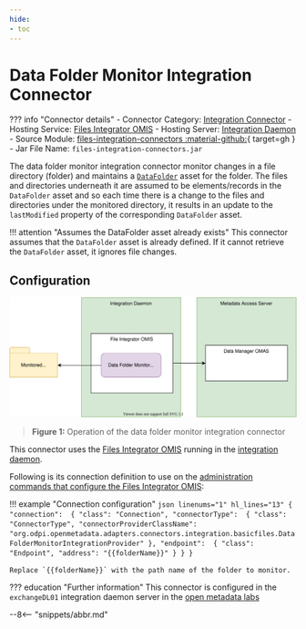 ```yaml
---
hide:
- toc
---
```


<!-- SPDX-License-Identifier: CC-BY-4.0 -->
<!-- Copyright Contributors to the ODPi Egeria project. -->

# Data Folder Monitor Integration Connector

??? info "Connector details"
    - Connector Category: [Integration Connector](/egeria-docs/connectors/integration-connector)
    - Hosting Service: [Files Integrator OMIS](/egeria-docs/services/omis/files-integrator)
    - Hosting Server: [Integration Daemon](/egeria-docs/concepts/integration-daemon)
    - Source Module: [files-integration-connectors :material-github:](https://github.com/odpi/egeria/tree/master/open-metadata-implementation/adapters/open-connectors/integration-connectors/files-integration-connectors){ target=gh }
    - Jar File Name: `files-integration-connectors.jar`

The data folder monitor integration connector monitor changes in a file directory (folder) and maintains a [`DataFolder`](/egeria-docs/types/2/0220-files-and-folders/#datafolder) asset for the folder. The files and directories underneath it are assumed to be elements/records in the `DataFolder` asset and so each time there is a change to the files and directories under the monitored directory, it results in an update to the `lastModified` property of the corresponding `DataFolder` asset.

!!! attention "Assumes the DataFolder asset already exists"
    This connector assumes that the `DataFolder` asset is already defined. If it cannot retrieve the `DataFolder` asset, it ignores file changes.

## Configuration

![figure 1](data-folder-monitor-integration-connector.svg)
> **Figure 1:** Operation of the data folder monitor integration connector

This connector uses the [Files Integrator OMIS](/egeria-docs/services/omis/files-integrator/overview) running in the [integration daemon](/egeria-docs/concepts/integration-daemon).

Following is its connection definition to use on the [administration commands that configure the Files Integrator OMIS](/egeria-docs/guides/admin/servers/configuring-an-integration-daemon/#configure-the-integration-services):

!!! example "Connection configuration"
    ```json linenums="1" hl_lines="13"
    {
      "connection": 
      {
        "class": "Connection",
        "connectorType": 
        {
          "class": "ConnectorType",
          "connectorProviderClassName": "org.odpi.openmetadata.adapters.connectors.integration.basicfiles.DataFolderMonitorIntegrationProvider"
        },
        "endpoint": 
        {
          "class": "Endpoint",
          "address": "{{folderName}}"
        }
      }
    }
    ```

    Replace `{{folderName}}` with the path name of the folder to monitor.

??? education "Further information"
    This connector is configured in the `exchangeDL01` integration daemon server in the [open metadata labs](/egeria-docs/education/open-metadata-labs)

--8<-- "snippets/abbr.md"
